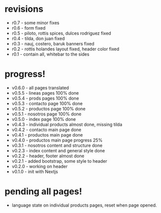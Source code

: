 # revisions
- r0.7 - some minor fixes
- r0.6 - form fixed
- r0.5 - piloto, rottis spices, dulces rodriguez fixed
- r0.4 - tilda, don juan fixed
- r0.3 - nauj, costero, baruk banners fixed
- r0.2 - rottis holandes layout fixed, header color fixed
- r0.1 - contain all, whitebar to the sides

# progress!
- v0.6.0 - all pages translated
- v0.5.5 - lineas pages 100% done
- v0.5.4 - prods pages 100% done
- v0.5.3 - contacto page 100% done
- v0.5.2 - productos page 100% done
- v0.5.1 - nosotros page 100% done
- v0.5.0 - index page 100% done
- v0.4.3 - individual products almost done, missing tilda
- v0.4.2 - contacto main page done
- v0.4.1 - productos main page done
- v0.4.0 - productos main page progress 25%
- v0.3.1 - nosotros content and structure done
- v0.2.3 - index content and general style done
- v0.2.2 - header, footer almost done
- v0.2.1 - added bootstrap, some style to header
- v0.2.0 - working on header
- v0.1.0 - init with Nextjs

# pending all pages!
- language state on individual products pages, reset when page opened.